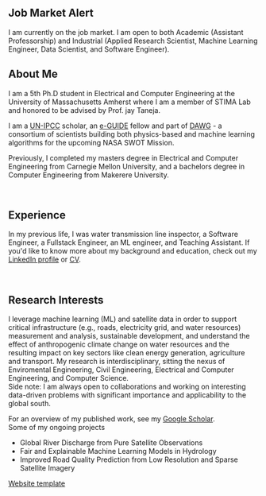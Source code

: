 ## Job Market Alert
I am currently on the job market. I am open to both Academic (Assistant Professorship) and Industrial (Applied Research Scientist, Machine Learning Engineer, Data Scientist, and Software Engineer).

## About Me
I am a 5th Ph.D student in Electrical and Computer Engineering at the University of Massachusetts Amherst where I am a member of STIMA Lab and honored to be advised by Prof. jay Taneja.<br>

I am a [UN-IPCC](https://www.ipcc.ch/) scholar, an [e-GUIDE](https://eguide.io/) fellow and part of [DAWG](https://swot.jpl.nasa.gov/documents/4050/) - a consortium of scientists building both physics-based and machine learning algorithms for the upcoming NASA SWOT Mission. <br>

Previously, I completed my masters degree in Electrical and Computer Engineering from Carnegie Mellon University, and a bachelors degree in Computer Engineering from Makerere University.

<br>

## Experience

In my previous life, I was water transmission line inspector, a Software Engineer, a Fullstack Engineer, an ML engineer, and Teaching Assistant. If you'd like to know more about my background and education, check out my [LinkedIn profile](https://www.linkedin.com/in/amuhebwa/) or [CV](https://amuhebwa.github.io/muhebwa_CV).


<br>

## Research Interests

I leverage machine learning (ML) and satellite data in order to support critical infrastructure (e.g., roads, electricity grid, and water resources) measurement and analysis, sustainable development, and understand the effect of anthropogenic climate change on water resources and the resulting impact on key sectors like clean energy generation, agriculture and transport. My research is interdisciplinary, sitting the nexus of Enviromental Engineering, Civil Engineering, Electrical and Computer Engineering, and Computer Science. <br>
Side note: I am always open to collaborations and working on interesting data-driven problems with significant importance and applicability to the global south.

For an overview of my published work, see my [Google Scholar](https://scholar.google.com/citations?user=8mdZdQTo2SYC&hl=en). <br>
Some of my ongoing projects
- Global River Discharge from Pure Satellite Observations
- Fair and Explainable Machine Learning Models in Hydrology
- Improved Road Quality Prediction from Low Resolution and Sparse Satellite Imagery


[Website template](https://hanneoberman.github.io/)